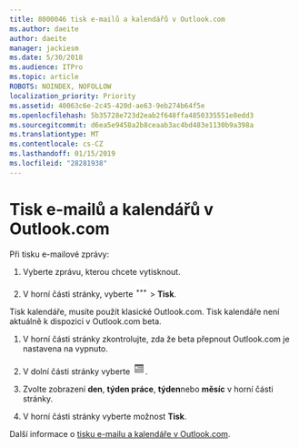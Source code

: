 ```yaml
---
title: 8000046 tisk e-mailů a kalendářů v Outlook.com
ms.author: daeite
author: daeite
manager: jackiesm
ms.date: 5/30/2018
ms.audience: ITPro
ms.topic: article
ROBOTS: NOINDEX, NOFOLLOW
localization_priority: Priority
ms.assetid: 40063c6e-2c45-420d-ae63-9eb274b64f5e
ms.openlocfilehash: 5b35728e723d2eab2f648ffa4850335551e8edd3
ms.sourcegitcommit: d6ea5e9458a2b8ceaab3ac4bd483e1130b9a398a
ms.translationtype: MT
ms.contentlocale: cs-CZ
ms.lasthandoff: 01/15/2019
ms.locfileid: "28281938"
---
```

# <a name="print-email-and-calendars-in-outlookcom"></a>Tisk e-mailů a kalendářů v Outlook.com

Při tisku e-mailové zprávy:
  
1. Vyberte zprávu, kterou chcete vytisknout.
    
2. V horní části stránky, vyberte ![další akce](media/64993e8a-4a62-43b1-aa05-90f5ad4cba54.png) \> **Tisk**. 
    
Tisk kalendáře, musíte použít klasické Outlook.com. Tisk kalendáře není aktuálně k dispozici v Outlook.com beta.
  
1. V horní části stránky zkontrolujte, zda že beta přepnout Outlook.com je nastavena na vypnuto.
    
2. V dolní části stránky vyberte  ![Kalendář](media/9e1a821a-c32e-4851-a866-342a39ffdca0.png).
    
3. Zvolte zobrazení **den**, **týden práce**, **týden**nebo **měsíc** v horní části stránky. 
    
4. V horní části stránky vyberte možnost **Tisk**. 
    
Další informace o [tisku e-mailu a kalendáře v Outlook.com](https://go.microsoft.com/fwlink/p/?linkid=2001208&amp;clcid=0x409).
  

